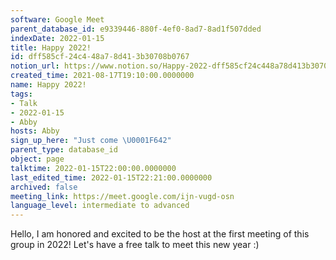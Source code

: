 ```yaml
---
software: Google Meet
parent_database_id: e9339446-880f-4ef0-8ad7-8ad1f507dded
indexDate: 2022-01-15
title: Happy 2022!
id: dff585cf-24c4-48a7-8d41-3b30708b0767
notion_url: https://www.notion.so/Happy-2022-dff585cf24c448a78d413b30708b0767
created_time: 2021-08-17T19:10:00.0000000
name: Happy 2022!
tags:
- Talk
- 2022-01-15
- Abby
hosts: Abby
sign_up_here: "Just come \U0001F642"
parent_type: database_id
object: page
talktime: 2022-01-15T22:00:00.0000000
last_edited_time: 2022-01-15T22:21:00.0000000
archived: false
meeting_link: https://meet.google.com/ijn-vugd-osn
language_level: intermediate to advanced
---
```


Hello, I am honored and excited to be the host at the first meeting of this group in 2022! Let's have a free talk to meet this new year :)





